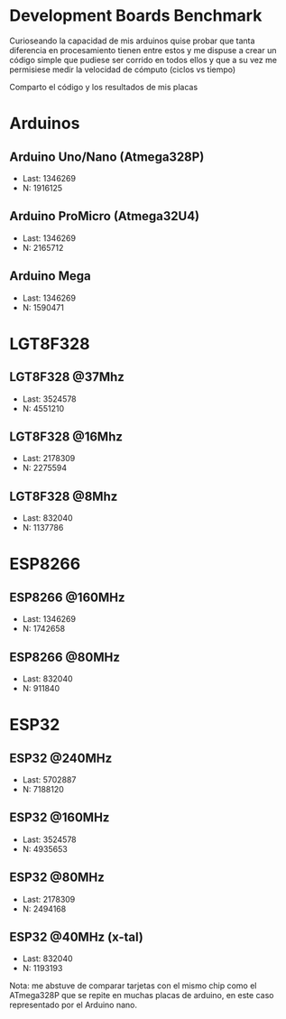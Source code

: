 # Development Boards Benchmark
Curioseando la capacidad de mis arduinos quise probar que tanta diferencia en procesamiento tienen entre estos y me dispuse a crear un código simple que pudiese ser corrido en todos ellos y que a su vez me permisiese medir la velocidad de cómputo (ciclos vs tiempo)

Comparto el código y los resultados de mis placas
# Arduinos
## Arduino Uno/Nano (Atmega328P)
* Last: 1346269
* N: 1916125
## Arduino ProMicro (Atmega32U4)
* Last: 1346269
* N: 2165712
## Arduino Mega
* Last: 1346269
* N: 1590471


# LGT8F328
## LGT8F328 @37Mhz
* Last: 3524578
* N: 4551210
## LGT8F328 @16Mhz
* Last: 2178309
* N: 2275594
## LGT8F328 @8Mhz
* Last: 832040
* N: 1137786


# ESP8266
## ESP8266 @160MHz
* Last: 1346269
* N: 1742658
## ESP8266 @80MHz
* Last: 832040
* N: 911840
  
# ESP32
## ESP32 @240MHz
* Last: 5702887
* N: 7188120
## ESP32 @160MHz
* Last: 3524578
* N: 4935653
## ESP32 @80MHz
* Last: 2178309
* N: 2494168
## ESP32 @40MHz (x-tal)
* Last: 832040
* N: 1193193



Nota: me abstuve de comparar tarjetas con el mismo chip como el ATmega328P que se repite en muchas placas de arduino, en este caso representado por el Arduino nano.
